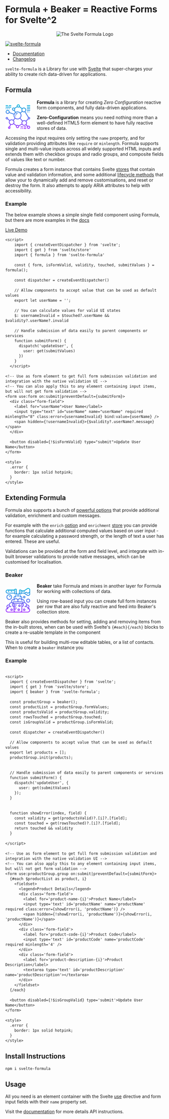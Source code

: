 # Formula + Beaker = Reactive Forms for Svelte^2

<div style='text-align: center'>

![The Svelte Formula Logo](https://raw.githubusercontent.com/tanepiper/svelte-plugins/main/packages/docs-site/static/img/logo_256.png)
</div>

[![svelte-formula](https://img.shields.io/npm/v/svelte-formula?label=svelte-formula)](https://www.npmjs.com/package/svelte-formula)

- [Documentation](https://formula.svelte.codes)
- [Changelog](https://github.com/tanepiper/svelte-formula/blob/main/CHANGELOG.md)

`svelte-formula` is a Library for use with [Svelte](https://svelte.dev) that super-charges your ability to create rich
data-driven for applications.

## Formula

<div style='text-align: center; float: left; margin-right: 20px'>

![The Svelte Formula Logo](packages/docs-site/static/img/formula-small.png)
</div>

**Formula** is a library for creating *Zero Configuration* reactive form components, and fully data-driven applications.

**Zero-Configuration** means you need nothing more than a well-defined HTML5 form element to have fully reactive stores
of data.

Accessing the input requires only setting the `name` property, and for validation providing attributes like `require`
or `minlength`. Formula supports single and multi-value inputs across all widely supported HTML inputs and extends them
with checkbox groups and radio groups, and composite fields of values like text or number.

Formula creates a form instance that contains Svelte [stores](https://formula.svelte.codes/docs/stores/stores) that
contain value and validation information, and some
additional [lifecycle methods](https://formula.svelte.codes/docs/lifecycle) that allow your to dynamically add and
remove customisations, and reset or destroy the form. It also attempts to apply ARIA attributes to help with
accessibility.

### Example

The below example shows a simple single field component using Formula, but there are more examples in
the [docs](https://formula.svelte.codes)

[Live Demo](https://svelte.dev/repl/3c3fe78a258a45779bd122d399560f19)

```svelte
<script>
    import { createEventDispatcher } from 'svelte';
    import { get } from 'svelte/store'
    import { formula } from 'svelte-formula'
    
    const { form, isFormValid, validity, touched, submitValues } = formula();

    const dispatcher = createEventDispatcher()

    // Allow components to accept value that can be used as default values
    export let userName = '';

    // You can calculate values for valid UI states
    $: usernameInvalid = $touched?.userName && $validity?.userName?.invalid

    // Handle submission of data easily to parent components or services
    function submitForm() {
      dispatch('updateUser', {
        user: get(submitValues)
      })
    }
  </script>

<!-- Use as form element to get full form submission validation and integration with the native validation UI -->
<!-- You can also apply this to any element containing input items, but will not get form validation -->
<form use:form on:submit|preventDefault={submitForm}>
  <div class="form-field">
    <label for="userName">User Name</label>
    <input type="text" id="userName" name="userName" required minlength="8" class:error={usernameInvalid} bind:value={userName} />
    <span hidden={!usernameInvalid}>{$validity?.userName?.message}</span>
  </div>
  
  <button disabled={!$isFormValid} type="submit">Update User Name</button>
</form>

<style>
  .error {
    border: 1px solid hotpink;
  }
</style>
```

## Extending Formula

Formula also supports a bunch of [powerful options](https://formula.svelte.codes/docs/options) that provide additional
validation, enrichment and custom messages.

For example with the `enrich` [option](https://formula.svelte.codes/docs/options#enrich)
and `enrichment` [store](https://formula.svelte.codes/docs/stores/stores-enrichment) you can provide functions that
calculate additional computed values based on user input - for example calculating a password strength, or the length of
text a user has entered. These are useful.

Validations can be provided at the form and field level, and integrate with in-built browser validations to provide
native messages, which can be customised for localisation.

### Beaker

<div style='text-align: center; float: left; margin-right: 20px'>

![The Svelte Formula Logo](packages/docs-site/static/img/beaker-small.png)
</div>

**Beaker** take Formula and mixes in another layer for Formula for working with collections of data.

Using row-based input you can create full form instances per row that are also fully reactive and feed into Beaker's
collection store.

Beaker also provides methods for setting, adding and removing items from the in-built stores, when can be used with
Svelte's
`{#each}{/each}` blocks to create a re-usable template in the component

This is useful for building multi-row editable tables, or a list of contacts. When to create a `beaker` instance you

### Example

```sveltehtml

<script>
  import { createEventDispatcher } from 'svelte';
  import { get } from 'svelte/store';
  import { beaker } from 'svelte-formula';

  const productGroup = beaker();
  const productList = productGroup.formValues;
  const productsValid = productGroup.validity;
  const rowsTouched = productGroup.touched;
  const isGroupValid = productGroup.isFormValid;

  const dispatcher = createEventDispatcher()

  // Allow components to accept value that can be used as default values
  export let products = [];
  productGroup.init(products);


  // Handle submission of data easily to parent components or services
  function submitForm() {
    dispatch('updateUser', {
      user: get(submitValues)
    });
  }
  
  
  function showError(index, field) {
    const validity = get(productsValid)?.[i]?.[field];
    const touched = get(rowsTouched)?.[i]?.[field];
    return touched && validity
  }
  
</script>

<!-- Use as form element to get full form submission validation and integration with the native validation UI -->
<!-- You can also apply this to any element containing input items, but will not get form validation -->
<form use:productGroup.group on:submit|preventDefault={submitForm}>
  {#each $productList as product, i}
    <fieldset>
      <legend>Product Details</legend>
      <div class='form-field'>
        <label for='product-name-{i}'>Product Name</label>
        <input type='text' id='productName' name='productName' required class:error={showError(i, 'productName')} />
        <span hidden={!showError(i, 'productName')}>{showError(i, 'productName')}</span>
      </div>
      <div class='form-field'>
        <label for='product-code-{i}'>Product Code</label>
        <input type='text' id='productCode' name='productCode' required minlength='4' />
      </div>
      <div class='form-field'>
        <label for='product-description-{i}'>Product Description</label>
        <textarea type='text' id='productDescription' name='productDescription'></textarea>
      </div>
    </fieldset>
  {/each}

  <button disabled={!$isGroupValid} type='submit'>Update User Name</button>
</form>

<style>
  .error {
    border: 1px solid hotpink;
  }
</style>
```

## Install Instructions

`npm i svelte-formula`

## Usage

All you need is an element container with the Svelte [use](https://svelte.dev/docs#use_action) directive and form input
fields with their `name` property set.

Visit the [documentation](https://formula.svelte.codes) for more details API instructions.
